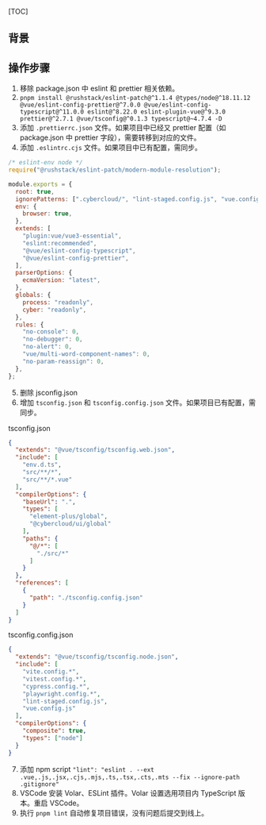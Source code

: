 [TOC]

## 背景

## 操作步骤

1. 移除 package.json 中 eslint 和 prettier 相关依赖。
2. `pnpm install @rushstack/eslint-patch@^1.1.4 @types/node@^18.11.12 @vue/eslint-config-prettier@^7.0.0 @vue/eslint-config-typescript@^11.0.0 eslint@^8.22.0 eslint-plugin-vue@^9.3.0 prettier@^2.7.1 @vue/tsconfig@^0.1.3 typescript@~4.7.4 -D`
3. 添加 `.prettierrc.json` 文件。如果项目中已经又 prettier 配置（如 package.json 中 prettier 字段），需要转移到对应的文件。
4. 添加 `.eslintrc.cjs` 文件。如果项目中已有配置，需同步。

```js
/* eslint-env node */
require("@rushstack/eslint-patch/modern-module-resolution");

module.exports = {
  root: true,
  ignorePatterns: [".cybercloud/", "lint-staged.config.js", "vue.config.js", "**/*.d.ts"],
  env: {
    browser: true,
  },
  extends: [
    "plugin:vue/vue3-essential",
    "eslint:recommended",
    "@vue/eslint-config-typescript",
    "@vue/eslint-config-prettier",
  ],
  parserOptions: {
    ecmaVersion: "latest",
  },
  globals: {
    process: "readonly",
    cyber: "readonly",
  },
  rules: {
    "no-console": 0,
    "no-debugger": 0,
    "no-alert": 0,
    "vue/multi-word-component-names": 0,
    "no-param-reassign": 0,
  },
};
```

5. 删除 jsconfig.json
6. 增加 `tsconfig.json` 和 `tsconfig.config.json` 文件。如果项目已有配置，需同步。

tsconfig.json

```json
{
  "extends": "@vue/tsconfig/tsconfig.web.json",
  "include": [
    "env.d.ts",
    "src/**/*",
    "src/**/*.vue"
  ],
  "compilerOptions": {
    "baseUrl": ".",
    "types": [
      "element-plus/global",
      "@cybercloud/ui/global"
    ],
    "paths": {
      "@/*": [
        "./src/*"
      ]
    }
  },
  "references": [
    {
      "path": "./tsconfig.config.json"
    }
  ]
}
```

tsconfig.config.json

```json
{
  "extends": "@vue/tsconfig/tsconfig.node.json",
  "include": [
    "vite.config.*",
    "vitest.config.*",
    "cypress.config.*",
    "playwright.config.*",
    "lint-staged.config.js",
    "vue.config.js"
  ],
  "compilerOptions": {
    "composite": true,
    "types": ["node"]
  }
}
```

7. 添加 npm script `"lint": "eslint . --ext .vue,.js,.jsx,.cjs,.mjs,.ts,.tsx,.cts,.mts --fix --ignore-path .gitignore"`
9. VSCode 安装 Volar、ESLint 插件。Volar 设置选用项目内 TypeScript 版本。重启 VSCode。
10. 执行 `pnpm lint` 自动修复项目错误，没有问题后提交到线上。